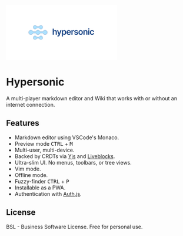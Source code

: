 <img src="static/banner.svg" alt="logo" height="150"/>

# Hypersonic

A multi-player markdown editor and Wiki that works with or without an internet connection.

## Features

- Markdown editor using VSCode's Monaco.
- Preview mode <kbd>CTRL</kbd> + <kbd>M</kbd>
- Multi-user, multi-device.
- Backed by CRDTs via [Yjs](https://yjs.dev) and [Liveblocks](https://liveblocks.io/document/yjs).
- Ultra-slim UI. No menus, toolbars, or tree views.
- Vim mode.
- Offline mode.
- Fuzzy-finder <kbd>CTRL</kbd> + <kbd>P</kbd>
- Installable as a PWA.
- Authentication with [Auth.js](https://authjs.dev).

## License

BSL - Business Software License. Free for personal use.
